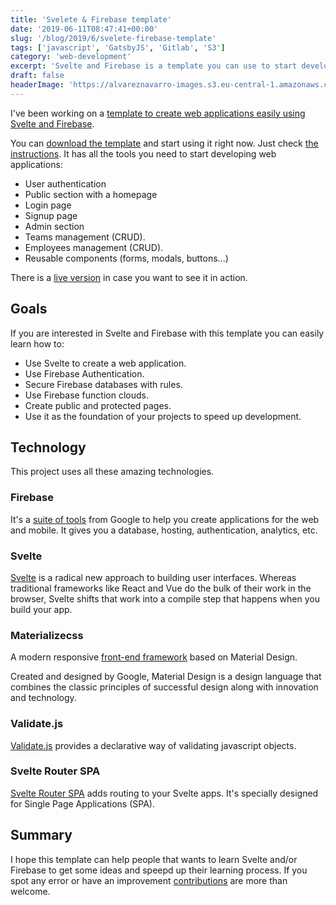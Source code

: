 ```yaml
---
title: 'Svelete & Firebase template'
date: '2019-06-11T08:47:41+00:00'
slug: '/blog/2019/6/svelete-firebase-template'
tags: ['javascript', 'GatsbyJS', 'Gitlab', 'S3']
category: 'web-development'
excerpt: 'Svelte and Firebase is a template you can use to start developing fast, secure and modern web applications in no time. User management, firestore rules, cloud functions, routing... All the tools you need ready to be used.'
draft: false
headerImage: 'https://alvareznavarro-images.s3.eu-central-1.amazonaws.com/almendro2.jpg'
---
```


I've been working on a [template to create web applications easily using Svelte and Firebase](https://svelte-firebase-template.web.app/).

You can [download the template](https://github.com/jorgegorka/svelte-firebase) and start using it right now. Just check [the instructions](https://github.com/jorgegorka/svelte-firebase/blob/master/README.md). It has all the tools you need to start developing web applications:

- User authentication
- Public section with a homepage
- Login page
- Signup page
- Admin section
- Teams management (CRUD).
- Employees management (CRUD).
- Reusable components (forms, modals, buttons...)

There is a [live version](https://svelte-firebase-template.web.app/) in case you want to see it in action.

## Goals

If you are interested in Svelte and Firebase with this template you can easily learn how to:

- Use Svelte to create a web application.
- Use Firebase Authentication.
- Secure Firebase databases with rules.
- Use Firebase function clouds.
- Create public and protected pages.
- Use it as the foundation of your projects to speed up development.

## Technology

This project uses all these amazing technologies.

### Firebase

It's a [suite of tools](https://firebase.google.com) from Google to help you create applications for the web and mobile. It gives you a database, hosting, authentication, analytics, etc.

### Svelte

[Svelte](https://svelte.dev) is a radical new approach to building user interfaces. Whereas traditional frameworks like React and Vue do the bulk of their work in the browser, Svelte shifts that work into a compile step that happens when you build your app.

### Materializecss

A modern responsive [front-end framework](https://materializecss.com/) based on Material Design.

Created and designed by Google, Material Design is a design language that combines the classic principles of successful design along with innovation and technology.

### Validate.js

[Validate.js](https://validatejs.org/) provides a declarative way of validating javascript objects.

### Svelte Router SPA

[Svelte Router SPA](https://github.com/jorgegorka/svelte-router) adds routing to your Svelte apps. It's specially designed for Single Page Applications (SPA).

## Summary

I hope this template can help people that wants to learn Svelte and/or Firebase to get some ideas and speepd up their learning process. If you spot any error or have an improvement [contributions](https://github.com/jorgegorka/svelte-firebase/pulls) are more than welcome.
